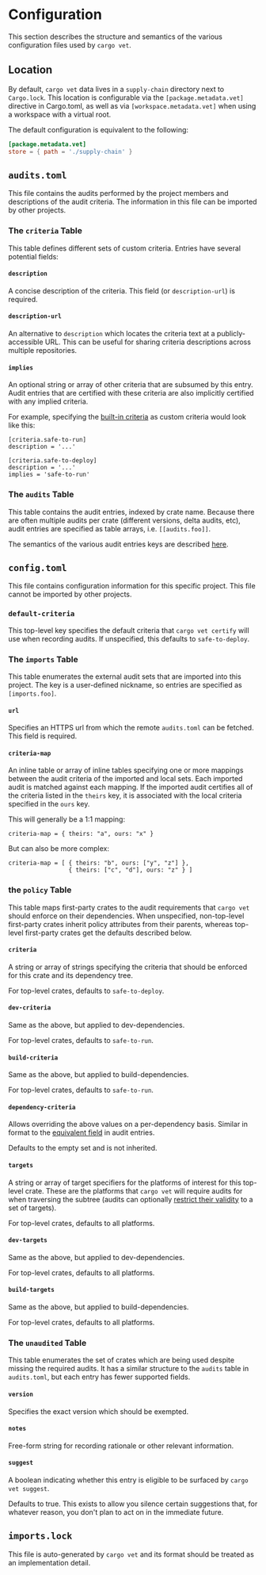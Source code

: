 # Configuration

This section describes the structure and semantics of the various configuration
files used by `cargo vet`.

## Location

By default, `cargo vet` data lives in a `supply-chain` directory next to
`Cargo.lock`. This location is configurable via the `[package.metadata.vet]`
directive in Cargo.toml, as well as via `[workspace.metadata.vet]` when using a
workspace with a virtual root.

The default configuration is equivalent to the following:

```toml
[package.metadata.vet]
store = { path = './supply-chain' }
```

## `audits.toml`

This file contains the audits performed by the project members and descriptions
of the audit criteria. The information in this file can be imported by other
projects.

### The `criteria` Table

This table defines different sets of custom criteria. Entries have several
potential fields:

#### `description`

A concise description of the criteria. This field (or `description-url`) is
required.

#### `description-url`

An alternative to `description` which locates the criteria text at a
publicly-accessible URL. This can be useful for sharing criteria descriptions
across multiple repositories.

#### `implies`

An optional string or array of other criteria that are subsumed by this entry.
Audit entries that are certified with these criteria are also implicitly
certified with any implied criteria.

For example, specifying the [built-in criteria](built-in-criteria.md) as custom
criteria would look like this:

```
[criteria.safe-to-run]
description = '...'

[criteria.safe-to-deploy]
description = '...'
implies = 'safe-to-run'
```

### The `audits` Table

This table contains the audit entries, indexed by crate name. Because there are
often multiple audits per crate (different versions, delta audits, etc), audit
entries are specified as table arrays, i.e. `[[audits.foo]]`.

The semantics of the various audit entries keys are described
[here](audit-entries.md).

## `config.toml`

This file contains configuration information for this specific project. This
file cannot be imported by other projects.

### `default-criteria`

This top-level key specifies the default criteria that `cargo vet certify` will
use when recording audits. If unspecified, this defaults to `safe-to-deploy`.

### The `imports` Table

This table enumerates the external audit sets that are imported into this
project. The key is a user-defined nickname, so entries are specified as
`[imports.foo]`.

#### `url`

Specifies an HTTPS url from which the remote `audits.toml` can be fetched. This
field is required.

#### `criteria-map`

An inline table or array of inline tables specifying one or more mappings
between the audit criteria of the imported and local sets. Each imported audit
is matched against each mapping. If the imported audit certifies all of the
criteria listed in the `theirs` key, it is associated with the local criteria
specified in the `ours` key.

This will generally be a 1:1 mapping:

```
criteria-map = { theirs: "a", ours: "x" }
```

But can also be more complex:

```
criteria-map = [ { theirs: "b", ours: ["y", "z"] },
                 { theirs: ["c", "d"], ours: "z" } ]
```

### the `policy` Table

This table maps first-party crates to the audit requirements that `cargo vet`
should enforce on their dependencies. When unspecified, non-top-level
first-party crates inherit policy attributes from their parents, whereas
top-level first-party crates get the defaults described below.

#### `criteria`

A string or array of strings specifying the criteria that should be enforced for
this crate and its dependency tree.

For top-level crates, defaults to `safe-to-deploy`.

#### `dev-criteria`

Same as the above, but applied to dev-dependencies.

For top-level crates, defaults to `safe-to-run`.

#### `build-criteria`

Same as the above, but applied to build-dependencies.

For top-level crates, defaults to `safe-to-run`.

#### `dependency-criteria`

Allows overriding the above values on a per-dependency basis. Similar in format
to the [equivalent field](audit-entries.md#dependency-criteria) in audit
entries.

Defaults to the empty set and is not inherited.

#### `targets`

A string or array of target specifiers for the platforms of interest for this
top-level crate. These are the platforms that `cargo vet` will require audits
for when traversing the subtree (audits can optionally [restrict their
validity](audit-entries.md#targets) to a set of targets).

For top-level crates, defaults to all platforms.

#### `dev-targets`

Same as the above, but applied to dev-dependencies.

For top-level crates, defaults to all platforms.

#### `build-targets`

Same as the above, but applied to build-dependencies.

For top-level crates, defaults to all platforms.

### The `unaudited` Table

This table enumerates the set of crates which are being used despite missing the
required audits. It has a similar structure to the `audits` table in
`audits.toml`, but each entry has fewer supported fields.

#### `version`

Specifies the exact version which should be exempted.

#### `notes`

Free-form string for recording rationale or other relevant information.

#### `suggest`

A boolean indicating whether this entry is eligible to be surfaced by `cargo vet
suggest`.

Defaults to true. This exists to allow you silence certain suggestions that, for
whatever reason, you don't plan to act on in the immediate future.

## `imports.lock`

This file is auto-generated by `cargo vet` and its format should be treated as
an implementation detail.
